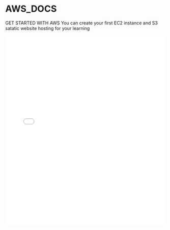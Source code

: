 # AWS_DOCS
GET STARTED WITH AWS
 You can create your first EC2 instance and S3 satatic  website hosting for your learning

<embed src="kedar1023.pdf" type="application/pdf" width="100%" height="600px" />

